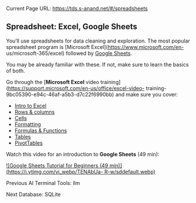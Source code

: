 Current Page URL: https://tds.s-anand.net/#/spreadsheets

## Spreadsheet: Excel, Google Sheets

You’ll use spreadsheets for data cleaning and exploration. The most popular
spreadsheet program is [Microsoft Excel](https://www.microsoft.com/en-
us/microsoft-365/excel) followed by [Google
Sheets](https://www.google.com/sheets/about/).

You may be already familiar with these. If not, make sure to learn the basics
of both.

Go through the [**Microsoft Excel** video
training](https://support.microsoft.com/en-us/office/excel-video-
training-9bc05390-e94c-46af-a5b3-d7c22f6990bb) and make sure you cover:

  * [Intro to Excel](https://support.microsoft.com/en-us/office/create-a-new-workbook-ae99f19b-cecb-4aa0-92c8-7126d6212a83)
  * [Rows & columns](https://support.microsoft.com/en-us/office/insert-or-delete-rows-and-columns-6f40e6e4-85af-45e0-b39d-65dd504a3246)
  * [Cells](https://support.microsoft.com/en-us/office/move-or-copy-cells-and-cell-contents-803d65eb-6a3e-4534-8c6f-ff12d1c4139e)
  * [Formatting](https://support.microsoft.com/en-us/office/available-number-formats-in-excel-0afe8f52-97db-41f1-b972-4b46e9f1e8d2)
  * [Formulas & Functions](https://support.microsoft.com/en-us/office/overview-of-formulas-in-excel-ecfdc708-9162-49e8-b993-c311f47ca173)
  * [Tables](https://support.microsoft.com/en-us/office/create-and-format-tables-e81aa349-b006-4f8a-9806-5af9df0ac664)
  * [PivotTables](https://support.microsoft.com/en-us/office/create-a-pivottable-to-analyze-worksheet-data-a9a84538-bfe9-40a9-a8e9-f99134456576)

Watch this video for an introduction to **Google Sheets** (49 min):

[![Google Sheets Tutorial for Beginners \(49
min\)](https://i.ytimg.com/vi_webp/TENAbUa-
R-w/sddefault.webp)](https://youtu.be/TENAbUa-R-w)

Previous AI Terminal Tools: llm

Next Database: SQLite

